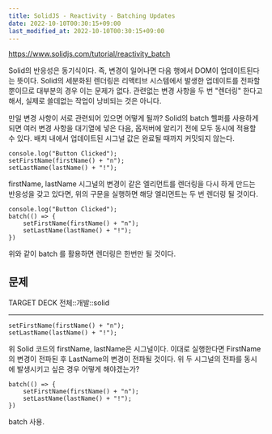 ```yaml
---
title: SolidJS - Reactivity - Batching Updates
date: 2022-10-10T00:30:15+09:00
last_modified_at: 2022-10-10T00:30:15+09:00
---
```


https://www.solidjs.com/tutorial/reactivity_batch

Solid의 반응성은 동기식이다. 즉, 변경이 일어나면 다음 행에서 DOM이 업데이트된다는 뜻이다. Solid의 세분화된 렌더링은 리액티브 시스템에서 발생한 업데이트를 전파할 뿐이므로 대부분의 경우 이는 문제가 없다. 관련없는 변경 사항을 두 번 "렌더링" 한다고 해서, 실제로 쓸데없는 작업이 낭비되는 것은 아니다.

만일 변경 사항이 서로 관련되어 있으면 어떻게 될까? Solid의 batch 헬퍼를 사용하게 되면 여러 변경 사항을 대기열에 넣은 다음, 옵저버에 알리기 전에 모두 동시에 적용할 수 있다. 배치 내에서 업데이트된 시그널 값은 완료될 때까지 커밋되지 않는다.

```tsx
console.log("Button Clicked");
setFirstName(firstName() + "n");
setLastName(lastName() + "!");
```

firstName, lastName 시그널의 변경이 같은 엘리먼트를 렌더링을 다시 하게 만드는 반응성을 갖고 있다면, 위의 구문을 실행하면 해당 엘리먼트는 두 번 렌더링 될 것이다.

```tsx
console.log("Button Clicked");
batch(() => {
	setFirstName(firstName() + "n");
	setLastName(lastName() + "!");
})
```

위와 같이 batch 를 활용하면 렌더링은 한번만 될 것이다.

## 문제

TARGET DECK
전체::개발::solid

---

<!--ankiQ-->

```tsx
setFirstName(firstName() + "n");
setLastName(lastName() + "!");
```

위 Solid 코드의 firstName, lastName은 시그널이다. 이대로 실행한다면 FirstName의 변경이 전파된 후 LastName의 변경이 전파될 것이다. 위 두 시그널의 전파를 동시에 발생시키고 싶은 경우 어떻게 해야겠는가?

<!--ankiA-->

```tsx
batch(() => {
	setFirstName(firstName() + "n");
	setLastName(lastName() + "!");
})
```

batch 사용.

<!--ankiE-->
<!--ID: 1665048202080-->
